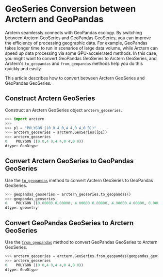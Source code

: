# GeoSeries Conversion between Arctern and GeoPandas

Arctern seamlessly connects with GeoPandas ecology. By switching between Arctern GeoSeries and GeoPandas GeoSeries, you can improve the efficiency of processing geographic data. For example, GeoPandas takes longer time to run in scenarios of large data volume, while Arctern can speed up data processing via some GPU-accelerated methods. In this case, you might want to convert GeoPandas GeoSeries to Arctern GeoSeries, and Arctern's `to_geopandas` and `from_geopandas` methods help you do this quickly and easily.

This article describes how to convert between Arctern GeoSeries and GeoPandas GeoSeries.

## Construct Arctern GeoSeries

Construct an Arctern GeoSeries object `arctern_geoseries`.

```python
>>> import arctern
>>> 
>>> p1 = "POLYGON ((0 0,4 0,4 4,0 4,0 0))"
>>> arctern_geoseries = arctern.GeoSeries([p1])
>>> arctern_geoseries
0    POLYGON ((0 0,4 0,4 4,0 4,0 0))
dtype: GeoDtype
```

## Convert Arctern GeoSeries to GeoPandas GeoSeries

Use the [`to_geopandas`](../../api_reference/standalone_api/api/arctern.GeoSeries.to_geopandas.html) method to convert Arctern GeoSeries to GeoPandas GeoSeries.

<!-- link: [to_geopandas](/path/to/to_geopandas) -->

```python
>>> geopandas_geoseries = arctern_geoseries.to_geopandas()
>>> geopandas_geoseries
0    POLYGON ((0.00000 0.00000, 4.00000 0.00000, 4.00000 4.00000, 0.00000 4.00000, 0.00000 0.00000))
dtype: geometry
```

## Convert GeoPandas GeoSeries to Arctern GeoSeries

Use the [`from_geopandas`](../../api_reference/standalone_api/api/arctern.GeoSeries.from_geopandas.html) method to convert GeoPandas GeoSeries to Arctern GeoSeries.

<!-- link: [from_geopandas](/path/to/from_geopandas) -->

```python
>>> arctern_geoseries = arctern.GeoSeries.from_geopandas(geopandas_geoseries)
>>> arctern_geoseries
0    POLYGON ((0 0,4 0,4 4,0 4,0 0))
dtype: GeoDtype
```

<!-- ## Arctern GeoSeries 与 GeoPandas GeoSeries 的性能对比

在大数据量的情况下，GeoPandas 的执行速度不够理想，Arctern 实现了对 GeoPandas 部分函数的加速，平均加速比可达到6至七倍，个别函数甚至可以达到十倍之多。

以下给出 is_simple 函数的性能对比测试示例。

### 1. 测试　Arctern GeoSeries 与 GeoPandas GeoSeries 的执行时间

测试在 1000000 行数据量下，Arctern GeoSeries 与 GeoPandas GeoSeries 的表现。

```python
>>> import arctern
>>> import time
>>>
>>> p1 = "POLYGON ((0 0,4 0,4 4,0 4,0 0))"
>>> arctern_geoseries = arctern.GeoSeries([p1] * 1000000)
>>> arctern_start_time = time.time()
>>> arctern_geoseries.is_simple
0         True
1         True
2         True
3         True
4         True
          ...
999995    True
999996    True
999997    True
999998    True
999999    True
Length: 1000000, dtype: bool
>>> arctern_end_time = time.time()
>>>
>>> geopandas_geoseries = arctern_geoseries.to_geopandas()
>>> geopandas_start_time = time.time()
>>> geopandas_geoseries.is_simple
0         True
1         True
2         True
3         True
4         True
          ...
999995    True
999996    True
999997    True
999998    True
999999    True
Length: 1000000, dtype: bool
>>> geopandas_end_time = time.time()
>>> arctern_time = arctern_end_time - arctern_start_time
>>> arctern_time
2.7381417751312256
>>> geopandas_time = geopandas_end_time - geopandas_start_time
>>> geopandas_time
36.56021523475647
```

在运行上面的代码后， Arctern GeoSeries 执行时间为 2.7381417751312256 秒, GeoPandas GeoSeries 执行时间为 36.56021523475647 秒。

### 2. Arctern GeoSeries 与 GeoPandas GeoSeries 性能对比

根据上面的测试结果计算Arctern GeoSeries 对于 GeoPandas GeoSeries 的加速比。

```python
>>> speedup = geopandas_time / arctern_time
>>> speedup
13.352199497779592
```

根据结果可知，Arctern GeoSeries 执行速度是 GeoPandas GeoSeries 的13.35倍。
下面是在 1000000 数据量下，Arctern GeoSeries 与 GeoPandas GeoSeries 的性能对比柱状图。

<img src="GeoSeries10_6.png">

根据柱状图可以看出，在性能上，Arctern 对于 GeoPandas 是很有优势的。 -->